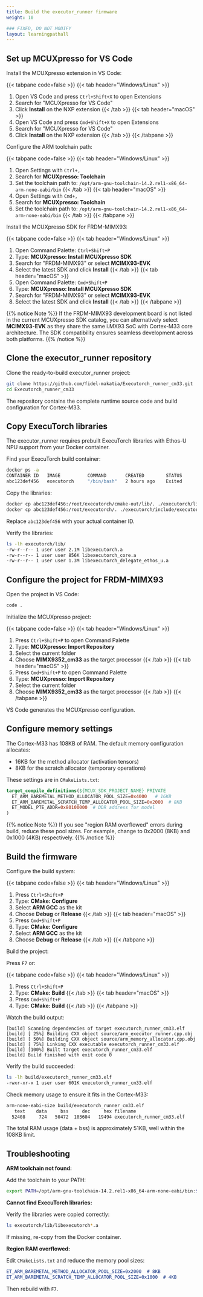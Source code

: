 ```yaml
---
title: Build the executor_runner firmware
weight: 10

### FIXED, DO NOT MODIFY
layout: learningpathall
---
```


## Set up MCUXpresso for VS Code

Install the MCUXpresso extension in VS Code:

{{< tabpane code=false >}}
{{< tab header="Windows/Linux" >}}
1. Open VS Code and press `Ctrl+Shift+X` to open Extensions
2. Search for "MCUXpresso for VS Code"
3. Click **Install** on the NXP extension
{{< /tab >}}
{{< tab header="macOS" >}}
1. Open VS Code and press `Cmd+Shift+X` to open Extensions
2. Search for "MCUXpresso for VS Code"  
3. Click **Install** on the NXP extension
{{< /tab >}}
{{< /tabpane >}}

Configure the ARM toolchain path:

{{< tabpane code=false >}}
{{< tab header="Windows/Linux" >}}
1. Open Settings with `Ctrl+,`
2. Search for **MCUXpresso: Toolchain**
3. Set the toolchain path to: `/opt/arm-gnu-toolchain-14.2.rel1-x86_64-arm-none-eabi/bin`
{{< /tab >}}
{{< tab header="macOS" >}}
1. Open Settings with `Cmd+,`
2. Search for **MCUXpresso: Toolchain**
3. Set the toolchain path to: `/opt/arm-gnu-toolchain-14.2.rel1-x86_64-arm-none-eabi/bin`
{{< /tab >}}
{{< /tabpane >}}

Install the MCUXpresso SDK for FRDM-MIMX93:

{{< tabpane code=false >}}
{{< tab header="Windows/Linux" >}}
1. Open Command Palette: `Ctrl+Shift+P`
2. Type: **MCUXpresso: Install MCUXpresso SDK**
3. Search for "FRDM-MIMX93" or select **MCIMX93-EVK**
4. Select the latest SDK and click **Install**
{{< /tab >}}
{{< tab header="macOS" >}}
1. Open Command Palette: `Cmd+Shift+P`
2. Type: **MCUXpresso: Install MCUXpresso SDK**
3. Search for "FRDM-MIMX93" or select **MCIMX93-EVK**
4. Select the latest SDK and click **Install**
{{< /tab >}}
{{< /tabpane >}}

{{% notice Note %}}
If the FRDM-MIMX93 development board is not listed in the current MCUXpresso SDK catalog, you can alternatively select **MCIMX93-EVK** as they share the same i.MX93 SoC with Cortex-M33 core architecture. The SDK compatibility ensures seamless development across both platforms.
{{% /notice %}}

## Clone the executor_runner repository

Clone the ready-to-build executor_runner project:

```bash
git clone https://github.com/fidel-makatia/Executorch_runner_cm33.git
cd Executorch_runner_cm33
```

The repository contains the complete runtime source code and build configuration for Cortex-M33.

## Copy ExecuTorch libraries

The executor_runner requires prebuilt ExecuTorch libraries with Ethos-U NPU support from your Docker container.

Find your ExecuTorch build container:

```bash { output_lines = "2-3" }
docker ps -a
CONTAINER ID   IMAGE          COMMAND       CREATED        STATUS
abc123def456   executorch     "/bin/bash"   2 hours ago    Exited
```

Copy the libraries:

```bash
docker cp abc123def456:/root/executorch/cmake-out/lib/. ./executorch/lib/
docker cp abc123def456:/root/executorch/. ./executorch/include/executorch/
```

Replace `abc123def456` with your actual container ID.

Verify the libraries:

```bash { output_lines = "2-5" }
ls -lh executorch/lib/
-rw-r--r-- 1 user user 2.1M libexecutorch.a
-rw-r--r-- 1 user user 856K libexecutorch_core.a
-rw-r--r-- 1 user user 1.3M libexecutorch_delegate_ethos_u.a
```

## Configure the project for FRDM-MIMX93

Open the project in VS Code:

```bash
code .
```

Initialize the MCUXpresso project:

{{< tabpane code=false >}}
{{< tab header="Windows/Linux" >}}
1. Press `Ctrl+Shift+P` to open Command Palette
2. Type: **MCUXpresso: Import Repository**
3. Select the current folder
4. Choose **MIMX9352_cm33** as the target processor
{{< /tab >}}
{{< tab header="macOS" >}}
1. Press `Cmd+Shift+P` to open Command Palette
2. Type: **MCUXpresso: Import Repository**
3. Select the current folder
4. Choose **MIMX9352_cm33** as the target processor
{{< /tab >}}
{{< /tabpane >}}

VS Code generates the MCUXpresso configuration.

## Configure memory settings

The Cortex-M33 has 108KB of RAM. The default memory configuration allocates:
- 16KB for the method allocator (activation tensors)
- 8KB for the scratch allocator (temporary operations)

These settings are in `CMakeLists.txt`:

```cmake
target_compile_definitions(${MCUX_SDK_PROJECT_NAME} PRIVATE
  ET_ARM_BAREMETAL_METHOD_ALLOCATOR_POOL_SIZE=0x4000   # 16KB
  ET_ARM_BAREMETAL_SCRATCH_TEMP_ALLOCATOR_POOL_SIZE=0x2000  # 8KB
  ET_MODEL_PTE_ADDR=0x80100000  # DDR address for model
)
```

{{% notice Note %}}
If you see "region RAM overflowed" errors during build, reduce these pool sizes. For example, change to 0x2000 (8KB) and 0x1000 (4KB) respectively.
{{% /notice %}}

## Build the firmware

Configure the build system:

{{< tabpane code=false >}}
{{< tab header="Windows/Linux" >}}
1. Press `Ctrl+Shift+P`
2. Type: **CMake: Configure**
3. Select **ARM GCC** as the kit
4. Choose **Debug** or **Release**
{{< /tab >}}
{{< tab header="macOS" >}}
1. Press `Cmd+Shift+P`
2. Type: **CMake: Configure**
3. Select **ARM GCC** as the kit
4. Choose **Debug** or **Release**
{{< /tab >}}
{{< /tabpane >}}

Build the project:

Press `F7` or:

{{< tabpane code=false >}}
{{< tab header="Windows/Linux" >}}
1. Press `Ctrl+Shift+P`
2. Type: **CMake: Build**
{{< /tab >}}
{{< tab header="macOS" >}}
1. Press `Cmd+Shift+P`
2. Type: **CMake: Build**
{{< /tab >}}
{{< /tabpane >}}

Watch the build output:

```output
[build] Scanning dependencies of target executorch_runner_cm33.elf
[build] [ 25%] Building CXX object source/arm_executor_runner.cpp.obj
[build] [ 50%] Building CXX object source/arm_memory_allocator.cpp.obj
[build] [ 75%] Linking CXX executable executorch_runner_cm33.elf
[build] [100%] Built target executorch_runner_cm33.elf
[build] Build finished with exit code 0
```

Verify the build succeeded:

```bash { output_lines = "2" }
ls -lh build/executorch_runner_cm33.elf
-rwxr-xr-x 1 user user 601K executorch_runner_cm33.elf
```

Check memory usage to ensure it fits in the Cortex-M33:

```bash { output_lines = "2-3" }
arm-none-eabi-size build/executorch_runner_cm33.elf
   text	   data	    bss	    dec	    hex	filename
  52408	    724	  50472	 103604	  19494	executorch_runner_cm33.elf
```

The total RAM usage (data + bss) is approximately 51KB, well within the 108KB limit.

## Troubleshooting

**ARM toolchain not found:**

Add the toolchain to your PATH:

```bash
export PATH=/opt/arm-gnu-toolchain-14.2.rel1-x86_64-arm-none-eabi/bin:$PATH
```

**Cannot find ExecuTorch libraries:**

Verify the libraries were copied correctly:

```bash
ls executorch/lib/libexecutorch*.a
```

If missing, re-copy from the Docker container.

**Region RAM overflowed:**

Edit `CMakeLists.txt` and reduce the memory pool sizes:

```cmake
ET_ARM_BAREMETAL_METHOD_ALLOCATOR_POOL_SIZE=0x2000  # 8KB
ET_ARM_BAREMETAL_SCRATCH_TEMP_ALLOCATOR_POOL_SIZE=0x1000  # 4KB
```

Then rebuild with `F7`.